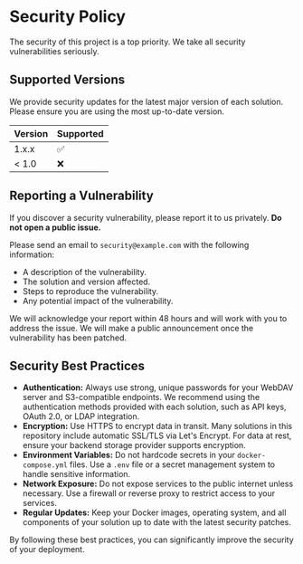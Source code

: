 # Security Policy

The security of this project is a top priority. We take all security vulnerabilities seriously.

## Supported Versions

We provide security updates for the latest major version of each solution. Please ensure you are using the most up-to-date version.

| Version | Supported          |
| ------- | ------------------ |
| 1.x.x   | :white_check_mark: |
| < 1.0   | :x:                |

## Reporting a Vulnerability

If you discover a security vulnerability, please report it to us privately. **Do not open a public issue.**

Please send an email to `security@example.com` with the following information:

-   A description of the vulnerability.
-   The solution and version affected.
-   Steps to reproduce the vulnerability.
-   Any potential impact of the vulnerability.

We will acknowledge your report within 48 hours and will work with you to address the issue. We will make a public announcement once the vulnerability has been patched.

## Security Best Practices

-   **Authentication:** Always use strong, unique passwords for your WebDAV server and S3-compatible endpoints. We recommend using the authentication methods provided with each solution, such as API keys, OAuth 2.0, or LDAP integration.
-   **Encryption:** Use HTTPS to encrypt data in transit. Many solutions in this repository include automatic SSL/TLS via Let's Encrypt. For data at rest, ensure your backend storage provider supports encryption.
-   **Environment Variables:** Do not hardcode secrets in your `docker-compose.yml` files. Use a `.env` file or a secret management system to handle sensitive information.
-   **Network Exposure:** Do not expose services to the public internet unless necessary. Use a firewall or reverse proxy to restrict access to your services.
-   **Regular Updates:** Keep your Docker images, operating system, and all components of your solution up to date with the latest security patches.

By following these best practices, you can significantly improve the security of your deployment.

